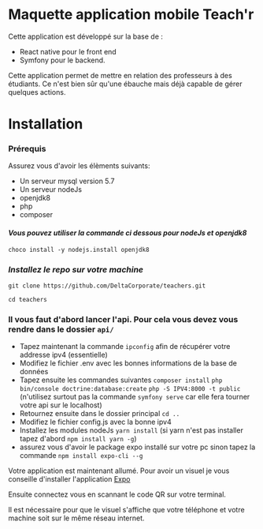 # Maquette application mobile Teach'r
Cette application est développé sur la base de :
- React native pour le front end
- Symfony pour le backend.

Cette application permet de mettre en relation des professeurs à des étudiants. Ce n'est bien sûr qu'une ébauche mais déjà capable de gérer quelques actions.

# Installation

### Prérequis
Assurez vous d'avoir les élèments suivants:
- Un serveur mysql version 5.7
- Un serveur nodeJs
- openjdk8
- php
- composer
#### _Vous pouvez utiliser la commande ci dessous pour nodeJs et openjdk8_

``choco install -y nodejs.install openjdk8``

### _Installez le repo sur votre machine_
``git clone https://github.com/DeltaCorporate/teachers.git``

``cd teachers``

### Il vous faut d'abord lancer l'api. Pour cela vous devez vous rendre dans le dossier `api/`

- Tapez maintenant la commande ``ipconfig`` afin de récupérer votre addresse ipv4 (essentielle)
- Modifiez le fichier .env avec les bonnes informations de la base de données
- Tapez ensuite les commandes suivantes 
``composer install``
``php bin/console doctrine:database:create``
``php -S IPV4:8000 -t public`` (n'utilisez surtout pas la commande `symfony serve` car elle fera tourner votre api sur le localhost)
- Retournez ensuite dans le dossier principal
``cd ..``
- Modifiez le fichier config.js avec la bonne ipv4
- Installez les modules nodeJs
```yarn install``` (si yarn n'est pas installer tapez d'abord ``npm install yarn -g``)
- assurez vous d'avoir le package expo installé sur votre pc sinon tapez la commande
``npm install expo-cli --g``

Votre application est maintenant allumé.
Pour avoir un visuel je vous conseille d'installer l'application [Expo](https://play.google.com/store/apps/details?id=host.exp.exponent&referrer=www)

Ensuite connectez vous en scannant le code QR sur votre terminal.

Il est nécessaire pour que le visuel s'affiche que votre téléphone et votre machine soit sur le même réseau internet.
